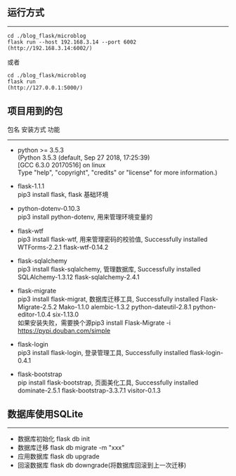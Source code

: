 ## 运行方式
***
```
cd ./blog_flask/microblog
flask run --host 192.168.3.14 --port 6002
(http://192.168.3.14:6002/)
```
或者
```
cd ./blog_flask/microblog
flask run
(http://127.0.0.1:5000/)
```
## 项目用到的包
包名 安装方式 功能<br>
***
* python >= 3.5.3  
(Python 3.5.3 (default, Sep 27 2018,   17:25:39)  
[GCC 6.3.0 20170516] on linux  
Type "help", "copyright", "credits" or   "license" for more information.) 

* flask-1.1.1<br>pip3 install flask, flask 基础环境

* python-dotenv-0.10.3<br>pip3 install python-dotenv, 用来管理环境变量的

* flask-wtf<br>pip3 install flask-wtf, 用来管理密码的校验值, Successfully installed WTForms-2.2.1 flask-wtf-0.14.2

* flask-sqlalchemy<br>pip3 install flask-sqlalchemy, 管理数据库, Successfully installed SQLAlchemy-1.3.12 flask-sqlalchemy-2.4.1

* flask-migrate<br>pip3 install flask-migrat, 数据库迁移工具, Successfully installed Flask-Migrate-2.5.2 Mako-1.1.0 alembic-1.3.2 python-dateutil-2.8.1 python-editor-1.0.4 six-1.13.0
<br>如果安装失败，需要换个源pip3 install Flask-Migrate -i https://pypi.douban.com/simple

* flask-login<br>pip3 install flask-login, 登录管理工具, Successfully installed flask-login-0.4.1

* flask-bootstrap<br>pip install flask-bootstrap, 页面美化工具, Successfully installed dominate-2.5.1 flask-bootstrap-3.3.7.1 visitor-0.1.3 

## 数据库使用SQLite
***
* 数据库初始化 flask db init
* 数据库迁移 flask db migrate -m "xxx"
* 应用数据库 flask db upgrade
* 回滚数据库 flask db downgrade(将数据库回滚到上一次迁移)